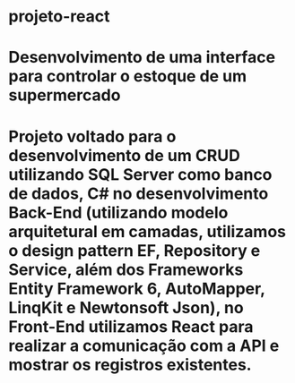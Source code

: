 # projeto-react

<h1> Desenvolvimento de uma interface para controlar o estoque de um supermercado<h1/>

Projeto voltado para o desenvolvimento de um CRUD utilizando SQL Server como banco de dados, C# no desenvolvimento Back-End (utilizando modelo arquitetural em camadas, utilizamos o design pattern EF, Repository e Service, além dos Frameworks Entity Framework 6, AutoMapper, LinqKit e Newtonsoft Json), no Front-End utilizamos React para realizar a comunicação com a API e mostrar os registros existentes.

